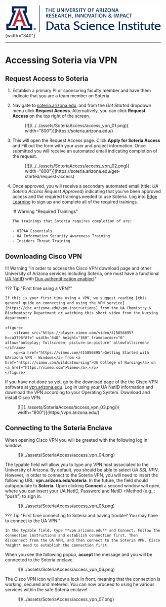 ![](../../assets/cover.png){width="340"}

---

# **Accessing Soteria via VPN**

## Request Access to Soteria

1.  Establish a primary PI or sponsoring faculty member and have them indicate that you are a team member on Soteria.
2.  Navigate to [soteria.arizona.edu](https://soteria.arizona.edu/), and from the *Get Started* dropdown menu click **Request Access**. Alternatively, you can click **Request Access** on the top right of the screen.

    <figure markdown="span">
        [![](../../assets/SoteriaAccess/access_vpn_01.png){ width="800"}](https://soteria.arizona.edu/)
    </figure>
3.  This will open the Request Access page. Click **Apply for Soteria Access** and Fill out the form with your user and project information. Once submitted you will receive an automated email indicating completion of the request.

    <figure markdown="span">
    [![](../../assets/SoteriaAccess/access_vpn_02.png){ width="800"}](https://soteria.arizona.edu/get-started/request-access)
    </figure>
4.  Once approved, you will receive a secondary automated email (title: *UA Soteria Access Request Approved*) indicating that you've been approved access and the required trainings needed to use Soteria. Log into [Edge Learning](https://edgelearning.arizona.edu/) to sign up and complete all of the required trainings.

    !!! Warning "Required Trainings"

        The trainings that Soteria requires completion of are:

        - HIPAA Essentials
        - UA Information Security Awareness Training
        - Insiders Threat Training

## Downloading Cisco VPN

!!! Warning "In order to access the Cisco VPN download page and other University of Arizona services including Soteria, one must have a functional [UA NetID](https://netid-portal.iam.arizona.edu/) with <u>Duo authentification enabled</u>."

??? Tip "First time using a VPN?"

    If this is your first time using a VPN, we suggest reading [this general guide on connecting and using the VPN service](https://cbc.arizona.edu/vpn-instructions) from the UA Chemistry & Biochemistry Department or watching this short video from the Nursing department:

    <figure>
        <iframe src="https://player.vimeo.com/video/415856895?h=ca3796f8fe" width="640" height="360" frameborder="0" allow="autoplay; fullscreen; picture-in-picture" allowfullscreen></iframe>
        <p><a href="https://vimeo.com/415856895">Getting Started with UArizona VPN - Windows</a> from <a href="https://vimeo.com/wildcatnursing">UA College of Nursing</a> on <a href="https://vimeo.com">Vimeo</a>.</p>
    </figure>

If you have not done so yet, go to the download page of the the Cisco VPN software at [vpn.arizona.edu](https://vpn.arizona.edu/). Log in using your UA NetID information and download the VPN according to your Operating System. Download and install Cisco VPN. 

<figure markdown="span">
    [![](../assets/SoteriaAccess/access_vpn_03.png/){ width="800"}](https://vpn.arizona.edu/)
</figure>

## Connecting to the Soteria Enclave

When opening Cisco VPN you will be greeted with the following log in window. 

<figure markdown="span">
    ![](../assets/SoteriaAccess/access_vpn_04.png)
</figure>

The typable field will allow you to type any VPN host associated to the University of Arizona. By default, you should be able to select *UA SSL VPN*. However, in order to connect to the Soteria VPN, you will need to insert the following URL: **vpn.arizona.edu/soteria**. In the future, the field should autopopulate to **Soteria**. Upon clicking **Connect** a second window will open, where you can insert your UA NetID, Password and NetID +Method (e.g.,: "push") to sign in. 

<figure markdown="span">
    ![](../assets/SoteriaAccess/access_vpn_05.png)
</figure>

??? Tip "First time connecting to Soteria and having trouble? You may have to connect to the UA VPN." 
    
    In the typable field, type **vpn.arizona.edu** and Connect. Follow the connection instructions and establish connection first. Then disconnect from the UA VPN, and then connect to the Soteria VPN. Cisco *might* need to establish the connection first.

When you see the following popup, **accept** the message and you will be connected to the Soteria enclave. 

<figure markdown="span">
    ![](../assets/SoteriaAccess/access_vpn_06.png)
</figure>

The Cisco VPN icon will show a lock in front, meaning that the connection is working, secured and metered. You can now proceed to using he various services within the safe Soteria enclave!

<figure markdown="span">
    ![](../assets/SoteriaAccess/access_vpn_07.png)
</figure>
